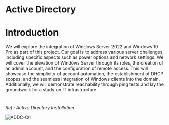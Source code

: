 # Active Directory

# Introduction

We will explore the integration of Windows Server 2022 and Windows 10 Pro as part of this project. Our goal is to address various server challenges, including specific aspects such as power options and network settings. We will cover the elevation of Windows Server through its roles, the creation of an admin account, and the configuration of remote access. This will showcase the simplicity of account automation, the establishment of DHCP scopes, and the seamless integration of Windows clients into the domain. Additionally, we will demonstrate reachability through ping tests and lay the groundwork for a study on IT infrastructure. 
#

*Ref : Active Directory Installation*

![ADDC-O1](https://github.com/user-attachments/assets/74019068-e734-418e-87d6-42847b4fb0d6)
